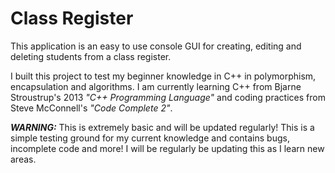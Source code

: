# Class Register

This application is an easy to use console GUI for creating, editing and deleting students from a class register. 

I built this project to test my beginner knowledge in C++ in polymorphism, encapsulation and algorithms. I am currently learning C++ from Bjarne Stroustrup's 2013 *"C++ Programming Language"* and coding practices from Steve McConnell's *"Code Complete 2"*.

***WARNING:***
This is extremely basic and will be updated regularly! This is a simple testing ground for my current knowledge and contains bugs, incomplete code and more! I will be regularly be updating this as I learn new areas.
